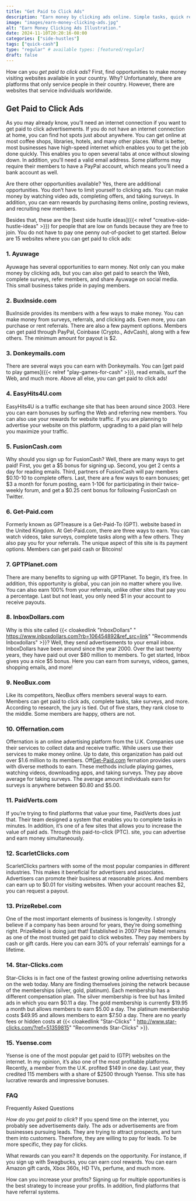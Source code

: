 ```yaml
---
title: "Get Paid to Click Ads"
description: "Earn money by clicking ads online. Simple tasks, quick rewards. No special skills needed. Start now and get paid to visit websites."
image: "images/earn-money-clicking-ads.jpg"
alt: "Earn Money Clicking Ads Illustration."
date: 2024-11-10T20:20:16-08:00
categories: ["side-hustles"]
tags: ["quick-cash"]
type: "regular" # available types: [featured/regular]
draft: false
---
```


How can you _get paid to click ads_? First, find opportunities to make money visiting websites available in your country. Why? Unfortunately, there are platforms that only service people in their country. However, there are websites that service individuals worldwide.

## Get Paid to Click Ads

As you may already know, you’ll need an internet connection if you want to get paid to click advertisements. If you do not have an internet connection at home, you can find hot spots just about anywhere. You can get online at most coffee shops, libraries, hotels, and many other places. What is better, most businesses have high-speed internet which enables you to get the job done quickly. This enables you to open several tabs at once without slowing down. In addition, you’ll need a valid email address. Some platforms may require their members to have a PayPal account, which means you’ll need a bank account as well.

Are there other opportunities available? Yes, there are additional opportunities. You don’t have to limit yourself to clicking ads. You can make money by watching video ads, completing offers, and taking surveys. In addition, you can earn rewards by purchasing items online, posting reviews, and recruiting new members.

Besides that, these are the [best side hustle ideas]({{< relref "creative-side-hustle-ideas" >}}) for people that are low on funds because they are free to join. You do not have to pay one penny out-of-pocket to get started. Below are 15 websites where you can get paid to click ads:
### 1. Ayuwage
Ayuwage has several opportunities to earn money. Not only can you make money by clicking ads, but you can also get paid to search the Web, complete surveys, refer members, and share Ayuwage on social media. This small business takes pride in paying members.
### 2. BuxInside.com
BuxInside provides its members with a few ways to make money. You can make money from surveys, referrals, and clicking ads. Even more, you can purchase or rent referrals. There are also a few payment options. Members can get paid through PayPal, Coinbase (Crypto., AdvCash), along with a few others. The minimum amount for payout is $2.
### 3. Donkeymails.com
There are several ways you can earn with Donkeymails. You can [get paid to play games]({{< relref "play-games-for-cash" >}}), read emails, surf the Web, and much more. Above all else, you can get paid to click ads!
### 4. EasyHits4U.com
EasyHits4U is a traffic exchange site that has been around since 2003. Here you can earn bonuses by surfing the Web and referring new members. You can also use your rewards for website traffic. If you are planning to advertise your website on this platform, upgrading to a paid plan will help you maximize your traffic.
### 5. FusionCash.com
Why should you sign up for FusionCash? Well, there are many ways to get paid! First, you get a $5 bonus for signing up. Second, you get 2 cents a day for reading emails. Third, partners of FusionCash will pay members $0.10-10 to complete offers. Last, there are a few ways to earn bonuses; get $3 a month for forum posting, earn 1-10¢ for participating in their twice-weekly forum, and get a $0.25 cent bonus for following FusionCash on Twitter.
### 6. Get-Paid.com
Formerly known as GPTreasure is a Get-Paid-To (GPT). website based in the United Kingdom. At Get-Paid.com, there are three ways to earn. You can watch videos, take surveys, complete tasks along with a few others. They also pay you for your referrals. The unique aspect of this site is its payment options. Members can get paid cash or Bitcoins!
### 7. GPTPlanet.com
There are many benefits to signing up with GPTPlanet. To begin, it’s free. In addition, this opportunity is global, you can join no matter where you live. You can also earn 100% from your referrals, unlike other sites that pay you a percentage. Last but not least, you only need $1 in your account to receive payouts.
### 8. InboxDollars.com
Why is this site called {{< cloakedlink "InboxDollars" " https://www.inboxdollars.com?rb=106454892&ref_src=link" "Recommends Inboxdollars" >}}? Well, they send advertisements to your email inbox. InboxDollars have been around since the year 2000. Over the last twenty years, they have paid out over $80 million to members. To get started, Inbox gives you a nice $5 bonus. Here you can earn from surveys, videos, games, shopping emails, and more!
### 9. NeoBux.com
Like its competitors, NeoBux offers members several ways to earn. Members can get paid to click ads, complete tasks, take surveys, and more. According to research, the jury is tied. Out of five stars, they rank close to the middle. Some members are happy, others are not.
### 10. Offernation.com
Offernation is an online advertising platform from the U.K. Companies use their services to collect data and receive traffic. While users use their services to make money online. Up to date, this organization has paid out over $1.6 million to its members. Off[Get-Paid.com](https://earnonlinemoney.org/recommends-get-paid) fernation provides users with diverse methods to earn. These methods include playing games, watching videos, downloading apps, and taking surveys. They pay above average for taking surveys. The average amount individuals earn for surveys is anywhere between $0.80 and $5.00.
### 11. PaidVerts.com
If you’re trying to find platforms that value your time, PaidVerts does just that. Their team designed a system that enables you to complete tasks in minutes. In addition, it’s one of a few sites that allows you to increase the value of paid ads. Through this paid-to-click (PTC). site, you can advertise and earn money simultaneously.
### 12. ScarletClicks.com
ScarletClicks partners with some of the most popular companies in different industries. This makes it beneficial for advertisers and associates. Advertisers can promote their business at reasonable prices. And members can earn up to $0.01 for visiting websites. When your account reaches $2, you can request a payout.
### 13. PrizeRebel.com
One of the most important elements of business is longevity. I strongly believe if a company has been around for years, they’re doing something right. PrizeRebel is doing just that! Established in 2007 Prize Rebel remains as one of the most trusted get paid to click websites. They pay members by cash or gift cards. Here you can earn 30% of your referrals’ earnings for a lifetime.
### 14. Star-Clicks.com
Star-Clicks is in fact one of the fastest growing online advertising networks on the web today. Many are finding themselves joining the network because of the memberships (silver, gold, platinum). Each membership has a different compensation plan. The silver membership is free but has limited ads in which you earn $0.11 a day. The gold membership is currently $19.95 a month but allows members to earn $5.00 a day. The platinum membership costs $49.95 and allows members to earn $7.50 a day. There are no yearly fees or hidden costs at {{< cloakedlink "Star-Clicks" " http://www.star-clicks.com/?ref=51359815" "Recommends Star-Clicks" >}}.
### 15. Ysense.com
Ysense is one of the most popular get paid to (GTP) websites on the internet. In my opinion, it’s also one of the most profitable platforms. Recently, a member from the U.K. profited $149 in one day. Last year, they credited 115 members with a share of $2500 through Ysense. This site has lucrative rewards and impressive bonuses.
### FAQ
Frequently Asked Questions

_How do you get paid to click_? If you spend time on the internet, you probably see advertisements daily. The ads or advertisements are from businesses pursuing leads. They are trying to attract prospects, and turn them into customers. Therefore, they are willing to pay for leads. To be more specific, they pay for clicks.

What rewards can you earn? It depends on the opportunity. For instance, if you sign up with Swagbucks, you can earn cool rewards. You can earn Amazon gift cards, Xbox 360s, HD TVs, perfume, and much more.

How can you increase your profits? Signing up for multiple opportunities is the best strategy to increase your profits. In addition, find platforms that have referral systems.
